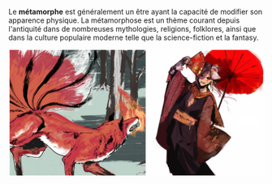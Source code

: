 Le **métamorphe** est généralement un être ayant la capacité de modifier son apparence physique. La métamorphose est un thème courant depuis l'antiquité dans de nombreuses mythologies, religions, folklores, ainsi que dans la culture populaire moderne telle que la science-fiction et la fantasy. 

<p align="center">
    <img src="https://github.com/Metamorph-Project/.github/blob/main/main.jpg">
</p>